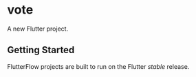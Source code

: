 # vote

A new Flutter project.

## Getting Started

FlutterFlow projects are built to run on the Flutter _stable_ release.
